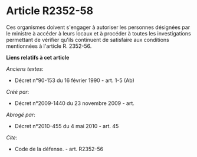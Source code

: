 # Article R2352-58

Ces organismes doivent s'engager à autoriser les personnes désignées par le ministre à accéder à leurs locaux et à procéder à
toutes les investigations permettant de vérifier qu'ils continuent de satisfaire aux conditions mentionnées à l'article R.
2352-56.

**Liens relatifs à cet article**

_Anciens textes_:

  - Décret n°90-153 du 16 février 1990 - art. 1-5 (Ab)

_Créé par_:

  - Décret n°2009-1440 du 23 novembre 2009 - art.

_Abrogé par_:

  - Décret n°2010-455 du 4 mai 2010 - art. 45

_Cite_:

  - Code de la défense. - art. R2352-56
